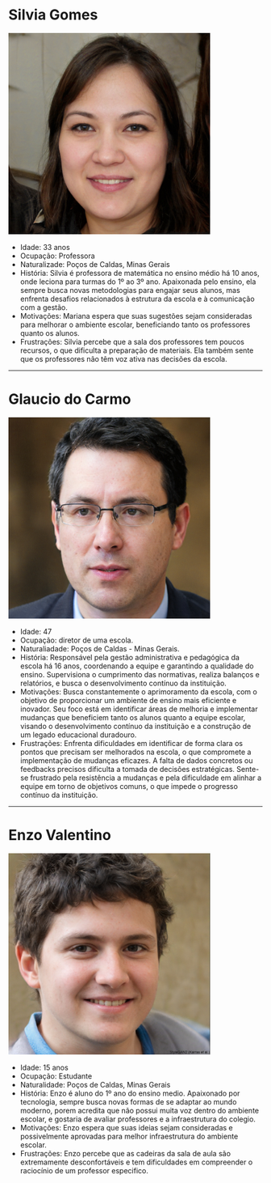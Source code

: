 # Silvia Gomes
<img src="https://github.com/HenriqueLopes28/TAI-II/blob/main/docs/img/Silvia.png" width="400"/>

* Idade: 33 anos
* Ocupação: Professora
* Naturalizade: Poços de Caldas, Minas Gerais
* História: Silvia é professora de matemática no ensino médio há 10 anos, onde leciona para turmas do 1º ao 3º ano. Apaixonada pelo ensino, ela sempre busca novas metodologias para engajar seus alunos, mas enfrenta desafios relacionados à estrutura da escola e à comunicação com a gestão.
* Motivações: Mariana espera que suas sugestões sejam consideradas para melhorar o ambiente escolar, beneficiando tanto os professores quanto os alunos.
* Frustrações: Silvia percebe que a sala dos professores tem poucos recursos, o que dificulta a preparação de materiais. Ela também sente que os professores não têm voz ativa nas decisões da escola.


<hr>

# Glaucio do Carmo
<img src="https://github.com/HenriqueLopes28/TAI-II/blob/main/docs/img/Glaucio.png" width="400"/>

* Idade: 47
* Ocupação: diretor de uma escola.
* Naturaliadade: Poços de Caldas - Minas Gerais.
* História: Responsável pela gestão administrativa e pedagógica da escola há 16 anos, coordenando a equipe e garantindo a qualidade do ensino. Supervisiona o cumprimento das normativas, realiza balanços e relatórios, e busca o desenvolvimento contínuo da instituição.
* Motivações: Busca constantemente o aprimoramento da escola, com o objetivo de proporcionar um ambiente de ensino mais eficiente e inovador. Seu foco está em identificar áreas de melhoria e implementar mudanças que beneficiem tanto os alunos quanto a equipe escolar, visando o desenvolvimento contínuo da instituição e a construção de um legado educacional duradouro.
* Frustrações: Enfrenta dificuldades em identificar de forma clara os pontos que precisam ser melhorados na escola, o que compromete a implementação de mudanças eficazes. A falta de dados concretos ou feedbacks precisos dificulta a tomada de decisões estratégicas. Sente-se frustrado pela resistência a mudanças e pela dificuldade em alinhar a equipe em torno de objetivos comuns, o que impede o progresso contínuo da instituição.

<hr>

#  Enzo Valentino
<img src="https://github.com/HenriqueLopes28/TAI-II/blob/main/docs/img/Enzo.png" width="400"/>

* Idade: 15 anos
* Ocupação: Estudante
* Naturalidade: Poços de Caldas, Minas Gerais
* História: Enzo é aluno do 1º ano do ensino medio. Apaixonado por tecnologia, sempre busca novas formas de se adaptar ao mundo moderno, porem acredita que não possui muita voz dentro do ambiente escolar, e gostaria de avaliar professores e a infraestrutura do colegio.
* Motivações: Enzo espera que suas ideias sejam consideradas e possivelmente aprovadas para melhor infraestrutura do ambiente escolar.
* Frustrações: Enzo percebe que as cadeiras da sala de aula são extremamente desconfortáveis e tem dificuldades em compreender o raciocínio de um professor especifico. 
